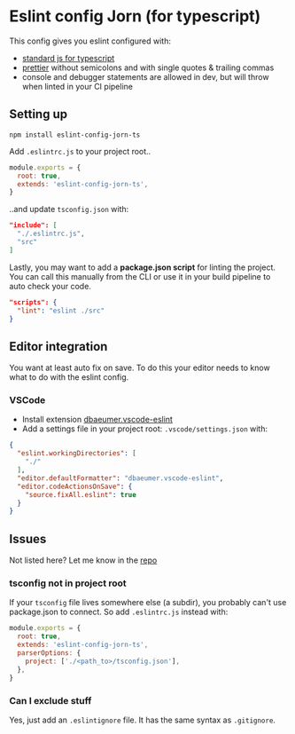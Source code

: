 # Eslint config Jorn (for typescript)

This config gives you eslint configured with:  
- [standard js for typescript](https://standardjs.com/#typescript)
- [prettier](https://prettier.io/) without semicolons and with single quotes & trailing commas
- console and debugger statements are allowed in dev, but will throw when linted in your CI pipeline

## Setting up

```
npm install eslint-config-jorn-ts
```

Add `.eslintrc.js` to your project root..  
  
  ```js
  module.exports = {
    root: true,
    extends: 'eslint-config-jorn-ts',
  }
  ```

..and update `tsconfig.json` with:  
  
  ```json
  "include": [
    "./.eslintrc.js",
    "src"
  ]
  ```

Lastly, you may want to add a **package.json script** for linting the project. You can call this manually from the CLI or use it in your build pipeline to auto check your code.

```json
"scripts": {
  "lint": "eslint ./src"
}
```

## Editor integration

You want at least auto fix on save. To do this your editor needs to know what to do with the eslint config.

### VSCode

- Install extension [dbaeumer.vscode-eslint](https://marketplace.visualstudio.com/items?itemName=dbaeumer.vscode-eslint)
- Add a settings file in your project root: `.vscode/settings.json` with:

```json
{
  "eslint.workingDirectories": [
    "./"
  ],
  "editor.defaultFormatter": "dbaeumer.vscode-eslint",
  "editor.codeActionsOnSave": {
    "source.fixAll.eslint": true
  }
}
```

## Issues

Not listed here? Let me know in the [repo](https://github.com/publicJorn/eslint-config-jorn-ts/issues)

### tsconfig not in project root

If your `tsconfig` file lives somewhere else (a subdir), you probably can't use package.json to connect. So add `.eslintrc.js` instead with:  

```js
module.exports = {
  root: true,
  extends: 'eslint-config-jorn-ts',
  parserOptions: {
    project: ['./<path_to>/tsconfig.json'],
  },
}
```

### Can I exclude stuff

Yes, just add an `.eslintignore` file. It has the same syntax as `.gitignore`.
